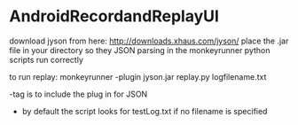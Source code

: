 AndroidRecordandReplayUI
========================

download jyson from here: http://downloads.xhaus.com/jyson/
place the .jar file in your directory so they JSON parsing in the monkeyrunner python scripts run correctly

to run replay:
monkeyrunner -plugin jyson.jar replay.py logfilename.txt

-tag is to include the plug in for JSON
- by default the script looks for testLog.txt if no filename is specified